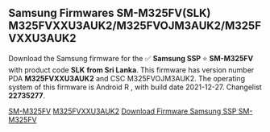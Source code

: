 <h2>Samsung Firmwares SM-M325FV(SLK) M325FVXXU3AUK2/M325FVOJM3AUK2/M325FVXXU3AUK2</h2>
Download the Samsung firmware for the ✅ <strong>Samsung SSP </strong> ⭐ <strong>SM-M325FV</strong> with product code <strong>SLK</strong> <strong> from Sri Lanka</strong>. This firmware has version number PDA <strong>M325FVXXU3AUK2</strong> and CSC M325FVOJM3AUK2. The operating system of this firmware is Android R , with build date 2021-12-27. Changelist <strong>22735277</strong>.

[SM-M325FV](https://samfirm.shop/samsung/model/SM-M325FV)
[M325FVXXU3AUK2](https://samfirm.shop/samsung/pda/M325FVXXU3AUK2)
[Download Firmware Samsung SSP SM-M325FV](https://samfirm.shop/samsung/firmware/485899)

